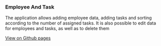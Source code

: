 <h3>Employee And Task</h3>
<p>The application allows adding employee data, adding tasks and sorting according to the number of assigned tasks. It is also possible to edit data for employees and tasks, as well as to delete them</p><a href="https://dusanivkovic.github.io/Iship/">View on Github pages</a>
